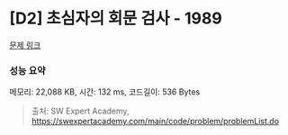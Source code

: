 # [D2] 초심자의 회문 검사 - 1989 

[문제 링크](https://swexpertacademy.com/main/code/problem/problemDetail.do?contestProbId=AV5PyTLqAf4DFAUq) 

### 성능 요약

메모리: 22,088 KB, 시간: 132 ms, 코드길이: 536 Bytes



> 출처: SW Expert Academy, https://swexpertacademy.com/main/code/problem/problemList.do